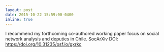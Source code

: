 ```yaml
---
layout: post
date: 2015-10-22 15:59:00-0400
inline: true
---
```


I recommend my forthcoming co-authored working paper focus on social network analysis and deputies in Chile. SocArXiv DOI: https://doi.org/10.31235/osf.io/gxrkc
